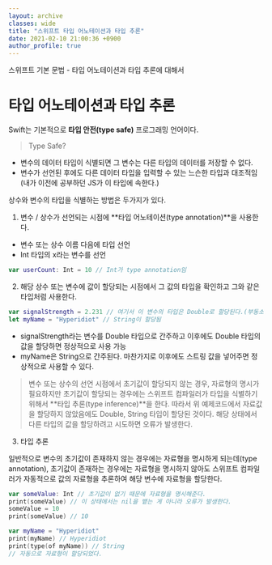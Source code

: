 ```yaml
---
layout: archive
classes: wide
title: "스위프트 타입 어노테이션과 타입 추론"
date: 2021-02-10 21:00:36 +0900
author_profile: true
---
```


스위프트 기본 문법 - 타입 어노테이션과 타입 추론에 대해서

# 타입 어노테이션과 타입 추론

Swift는 기본적으로 **타입 안전(type safe)** 프로그래밍 언어이다.

> Type Safe?
  - 변수의 데이터 타입이 식별되면 그 변수는 다른 타입의 데이터를 저장할 수 없다.
  - 변수가 선언된 후에도 다른 데이터 타입을 입력할 수 있는 느슨한 타입과 대조적임(내가 이전에 공부하던 JS가 이 타입에 속한다.)

상수와 변수의 타입을 식별하는 방법은 두가지가 있다.

1. 변수 / 상수가 선언되는 시점에 **타입 어노테이션(type annotation)**을 사용한다.
  - 변수 또는 상수 이름 다음에 타입 선언
  - Int 타입의 x라는 변수를 선언

```swift
var userCount: Int = 10 // Int가 type annotation임
```

2. 해당 상수 또는 변수에 값이 할당되는 시점에서 그 값의 타입을 확인하고 그와 같은 타입처럼 사용한다.

```swift
var signalStrength = 2.231 // 여기서 이 변수의 타입은 Double로 할당된다.(부동소수점 기본 값은 Float이 아닌 Double이다.)
let myName = "Hyperidiot" // String이 할당됨
```
- signalStrength라는 변수를 Double 타입으로 간주하고 이후에도 Double 타입의 값을 할당하면 정상적으로 사용 가능
- myName은 String으로 간주된다. 마찬가지로 이후에도 스트링 값을 넣어주면 정상적으로 사용할 수 있다.

> 변수 또는 상수의 선언 시점에서 초기값이 할당되지 않는 경우, 자료형의 명시가 필요하지만 초기값이 할당되는 경우에는 스위프트 컴파일러가 타입을 식별하기 위해서 **타입 추론(type inference)**을 한다. 따라서 위 예제코드에서 자료값을 할당하지 않았음에도 Double, String 타입이 할당된 것이다. 해당 상태에서 다른 타입의 값을 할당하려고 시도하면 오류가 발생한다.

3. 타입 추론

일반적으로 변수의 초기값이 존재하지 않는 경우에는 자료형을 명시하게 되는데(type annotation), 초기값이 존재하는 경우에는 자료형을 명시하지 않아도 스위프트 컴파일러가 자동적으로 값의 자료형을 추론하여 해당 변수에 자료형을 할당한다.

```swift
var someValue: Int // 초기값이 없기 때문에 자료형을 명시해준다.
print(someValue) // 이 상태에서는 nil을 뱉는 게 아니라 오류가 발생한다.
someValue = 10
print(someValue) // 10

var myName = "Hyperidiot"
print(myName) // Hyperidiot
print(type(of myName)) // String
// 자동으로 자료형이 할당되었다.
```



